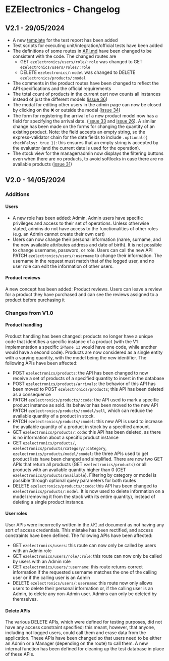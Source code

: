 # EZElectronics - Changelog

## V2.1 - 29/05/2024

- A new [template](TestReport.md) for the test report has been added
- Test scripts for executing unit/integration/official tests have been added
- The definitions of some routes in [API.md](API.md) have been changed to be consistent with the code. The changed routes are
  - GET `ezelectronics/users/role/:role` was changed to GET `ezelectronics/users/roles/:role`
  - DELETE `ezelectronics/:model` was changed to DELETE `ezelectronics/products/:model`
- The comments in the product routes have been changed to reflect the API specifications and the official requirements
- The total count of products in the current cart now counts all instances instead of just the different models ([issue 36](https://git-softeng.polito.it/se-2023-24/ezelectronics/-/issues/36))
- The modal for editing other users in the admin page can now be closed by clicking on the :x: or outside the modal ([issue 34](https://git-softeng.polito.it/se-2023-24/ezelectronics/-/issues/34))
- The form for registering the arrival of a new product model now has a field for specifying the arrival date. ([issue 33](https://git-softeng.polito.it/se-2023-24/ezelectronics/-/issues/33) and [issue 26](https://git-softeng.polito.it/se-2023-24/ezelectronics/-/issues/26)). A similar change has been made on the forms for changing the quantity of an existing product. Note: the field accepts an empty string, so the express-validator chain for the date fields to include `.optional({ checkFalsy: true })`: this ensures that an empty string is accepted by the evaluator (and the current date is used for the operation).
- The stock view for the manager/admin now displays the filtering buttons even when there are no products, to avoid softlocks in case there are no available products ([issue 31](https://git-softeng.polito.it/se-2023-24/ezelectronics/-/issues/31))

## V2.0 - 14/05/2024

### Additions

#### Users

- A new role has been added: Admin. Admin users have specific privileges and access to their set of operations. Unless otherwise stated, admins do not have access to the functionalities of other roles (e.g. an Admin cannot create their own cart)
- Users can now change their personal information (name, surname, and the new available attributes address and date of birth). It is not possible to change username, password, or role. Users can call the new API PATCH `ezelectronics/users/:username` to change their information. The username in the request must match that of the logged user, and no user role can edit the information of other users.

#### Product reviews

A new concept has been added: Product reviews. Users can leave a review for a product they have purchased and can see the reviews assigned to a product before purchasing it

### Changes from V1.0

#### Product handling

Product handling has been changed: products no longer have a unique code that identifies a specific instance of a product (with the V1 implementation a specific `iPhone 13` would have one code, while another would have a second code). Products are now considered as a single entity with a varying quantity, with the model being the new identifier. The following APIs have been affected:

- POST `ezelectronics/products`: the API has been changed to now receive a set of products of a specified quantity to insert in the database
- POST `ezelectronics/products/arrivals`: the behavior of this API has been moved to POST `ezelectronics/products`; this API has been deleted as a consequence
- PATCH `ezelectronics/products/:code`: the API used to mark a specific product instance as sold. Its behavior has been moved to the new API PATCH `ezelectronics/products/:model/sell`, which can reduce the available quantity of a product in stock.
- PATCH `ezelectronics/products/:model`: this new API is used to increase the available quantity of a product in stock by a specified amount.
- GET `ezelectronics/products/:code`: this API has been deleted, as there is no information about a specific product instance
- GET `ezelectronics/products/`, `ezelectronics/products/category/:category`, `ezelectronics/products/model/:model`: the three APIs used to get product lists have been changed and simplified. There are now two GET APIs that return all products (GET `ezelectronics/products`) or all products with an available quantity higher than 0 (GET `ezelectronics/products/available`). Filtering by category or model is possible through optional query parameters for both routes
- DELETE `ezelectronics/products/:code`: this API has been changed to `ezelectronics/products/:model`. It is now used to delete information on a model (removing it from the stock with its entire quantity), instead of deleting a single product instance.

#### User roles

User APIs were incorrectly written in the `API.md` document as not having any sort of access credentials. This mistake has been rectified, and access constraints have been defined. The following APIs have been affected:

- GET `ezelectronics/users`: this route can now only be called by users with an Admin role
- GET `ezelectronics/users/role/:role`: this route can now only be called by users with an Admin role
- GET `ezelectronics/users/:username`: this route returns correct information if the requested username matches the one of the calling user or if the calling user is an Admin
- DELETE `ezelectronics/users/:username`: this route now only allows users to delete their personal information or, if the calling user is an Admin, to delete any non-Admin user. Admins can only be deleted by themselves.

#### Delete APIs

The various DELETE APIs, which were defined for testing purposes, did not have any access constraint specified; this meant, however, that anyone, including not logged users, could call them and erase data from the application. These APIs have been changed so that users need to be either an Admin or a Manager (depending on the route) to call them. A new internal function has been defined for cleaning up the test database in place of these APIs.
